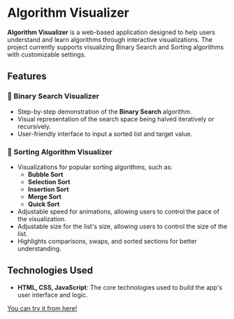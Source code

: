 # Algorithm Visualizer

**Algorithm Visualizer** is a web-based application designed to help users understand and learn algorithms through interactive visualizations. The project currently supports visualizing Binary Search and Sorting algorithms with customizable settings.

## Features

### 📌 Binary Search Visualizer
- Step-by-step demonstration of the **Binary Search** algorithm.
- Visual representation of the search space being halved iteratively or recursively.
- User-friendly interface to input a sorted list and target value.

### 📌 Sorting Algorithm Visualizer
- Visualizations for popular sorting algorithms, such as:
  - **Bubble Sort**
  - **Selection Sort**
  - **Insertion Sort**
  - **Merge Sort**
  - **Quick Sort**
- Adjustable speed for animations, allowing users to control the pace of the visualization.
- Adjustable size for the list's size, allowing users to control the size of the list.
- Highlights comparisons, swaps, and sorted sections for better understanding.

## Technologies Used
- **HTML, CSS, JavaScript**: The core technologies used to build the app's user interface and logic.


[You can try it from here!](https://youssifhassan8.github.io/Algorithms-Visualizer/)
